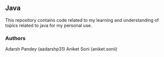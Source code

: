 ## Java
This repository contains code related to my learning and understanding of topics related to java for my personal use.

### Authors
Adarsh Pandey (aadarshp31)
Aniket Soni (aniket.sonii)
